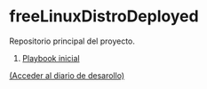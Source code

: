freeLinuxDistroDeployed
=======================

Repositorio principal del proyecto.

1. [Playbook inicial](playbook.yml)

[(Acceder al diario de desarollo)](https://github.com/freelinuxdistrodeployed/freelinuxdistrodeployed.github.io/tree/master/DiarioDesarrollo)



